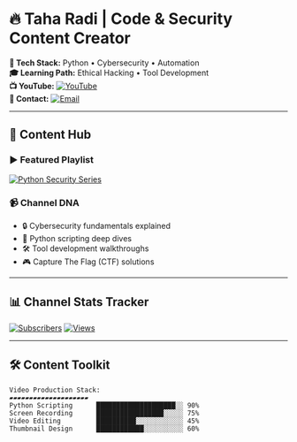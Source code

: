 # 🔥 Taha Radi | Code & Security Content Creator

**🔧 Tech Stack:** Python • Cybersecurity • Automation  
**🎓 Learning Path:** Ethical Hacking • Tool Development  
**📺 YouTube:** [![YouTube](https://img.shields.io/badge/YouTube-Taha185-FF0000?style=for-the-badge&logo=youtube&logoColor=white)](https://youtube.com/@Taha185)  
**📧 Contact:** [![Email](https://img.shields.io/badge/Email-taha185185@gmail.com-D14836?style=flat&logo=gmail&logoColor=white)](mailto:taha185185@gmail.com)

---

## 🎥 Content Hub

### ▶️ Featured Playlist
[![Python Security Series](https://via.placeholder.com/800x200.png?text=Welcome+to+Taha185's+Coding+Zone)](https://youtube.com/@Taha185/playlists)

### 📹 Channel DNA
- 🔒 Cybersecurity fundamentals explained
- 🐍 Python scripting deep dives
- 🛠️ Tool development walkthroughs
- 🎮 Capture The Flag (CTF) solutions

---

## 📊 Channel Stats Tracker

[![Subscribers](https://img.shields.io/youtube/channel/subscribers/UC_YOUR_CHANNEL_ID?label=YT%20Subscribers&style=for-the-badge&color=red)](https://youtube.com/@Taha185)
[![Views](https://img.shields.io/youtube/channel/views/UC_YOUR_CHANNEL_ID?label=Channel%20Views&style=for-the-badge&color=blue)](https://youtube.com/@Taha185)

---

## 🛠️ Content Toolkit

```text
Video Production Stack:
▰▰▰▰▰▰▰▰▰▰▰▰▰▰▰▰▰▰▰▰
Python Scripting      ████████████████████░░ 90%
Screen Recording      █████████████████░░░░░ 75%
Video Editing         ██████████░░░░░░░░░░░░ 45%
Thumbnail Design      ████████████░░░░░░░░░░ 60%
